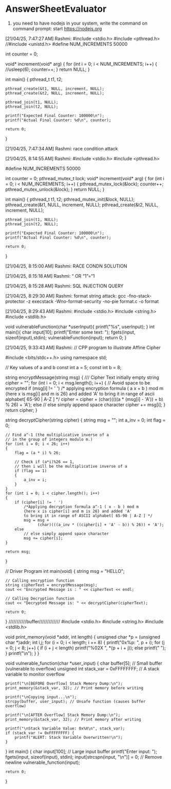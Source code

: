 # AnswerSheetEvaluator
 1. you need to have nodejs in your system, write the command on command prompt:
 start https://nodejs.org


[21/04/25, 7:47:27 AM] Rashmi: #include <stdio.h>
#include <pthread.h>
//#include <unistd.h>
#define NUM_INCREMENTS 50000

int counter = 0;

void* increment(void* arg) {
    for (int i = 0; i < NUM_INCREMENTS; i++) {
        //usleep(6);
        counter++;
    }
    return NULL;
}

int main() {
    pthread_t t1, t2;

    pthread_create(&t1, NULL, increment, NULL);
    pthread_create(&t2, NULL, increment, NULL);

    pthread_join(t1, NULL);
    pthread_join(t2, NULL);

    printf("Expected Final Counter: 100000\n");
    printf("Actual Final Counter: %d\n", counter);

    return 0;
}

[21/04/25, 7:47:34 AM] Rashmi: race condition attack

[21/04/25, 8:14:55 AM] Rashmi: #include <stdio.h>
#include <pthread.h>

#define NUM_INCREMENTS 50000

int counter = 0;
pthread_mutex_t lock;
void* increment(void* arg) {
    for (int i = 0; i < NUM_INCREMENTS; i++) {
        pthread_mutex_lock(&lock);
        counter++;
        pthread_mutex_unlock(&lock);
    }
    return NULL;
}

int main() {
    pthread_t t1, t2;
    pthread_mutex_init(&lock, NULL);
    pthread_create(&t1, NULL, increment, NULL);
    pthread_create(&t2, NULL, increment, NULL);

    pthread_join(t1, NULL);
    pthread_join(t2, NULL);

    printf("Expected Final Counter: 100000\n");
    printf("Actual Final Counter: %d\n", counter);

    return 0;
}

[21/04/25, 8:15:00 AM] Rashmi: RACE CONDN SOLUTION

[21/04/25, 8:15:18 AM] Rashmi: “ OR “1”=“1

[21/04/25, 8:15:28 AM] Rashmi: SQL INJECTION QUERY

[21/04/25, 8:29:30 AM] Rashmi: format string attack: gcc -fno-stack-protector -z execstack -Wno-format-security -no-pie  format.c -o format

[21/04/25, 8:29:43 AM] Rashmi: #include <stdio.h>
#include <string.h>
#include <stdlib.h>

void vulnerableFunction(char *userInput){
    printf("%s", userInput);
}
int main(){
    char input[10];
    printf("Enter some text: ");
    fgets(input, sizeof(input),stdin);
    vulnerableFunction(input);
    return 0;
}

[21/04/25, 9:33:43 AM] Rashmi: // CPP program to illustrate Affine Cipher

#include <bits/stdc++.h>
using namespace std;

// Key values of a and b
const int a = 5;
const int b = 8;

string encryptMessage(string msg)
{
    /// Cipher Text initially empty
    string cipher = "";
    for (int i = 0; i < msg.length(); i++)
    {
        // Avoid space to be encrypted
        if (msg[i] != ' ')
            /* applying encryption formula ( a x + b ) mod m
            {here x is msg[i] and m is 26} and added 'A' to
            bring it in range of ascii alphabet[ 65-90 | A-Z ] */
            cipher = cipher +
                     (char)((((a * (msg[i] - 'A')) + b) % 26) + 'A');
        else
            // else simply append space character
            cipher += msg[i];
    }
    return cipher;
}

string decryptCipher(string cipher)
{
    string msg = "";
    int a_inv = 0;
    int flag = 0;

    // Find a^-1 (the multiplicative inverse of a
    // in the group of integers modulo m.)
    for (int i = 0; i < 26; i++)
    {
        flag = (a * i) % 26;

        // Check if (a*i)%26 == 1,
        // then i will be the multiplicative inverse of a
        if (flag == 1)
        {
            a_inv = i;
        }
    }
    for (int i = 0; i < cipher.length(); i++)
    {
        if (cipher[i] != ' ')
            /*Applying decryption formula a^-1 ( x - b ) mod m
            {here x is cipher[i] and m is 26} and added 'A'
            to bring it in range of ASCII alphabet[ 65-90 | A-Z ] */
            msg = msg +
                  (char)(((a_inv * ((cipher[i] + 'A' - b)) % 26)) + 'A');
        else
            // else simply append space character
            msg += cipher[i];
    }

    return msg;
}

// Driver Program
int main(void)
{
    string msg = "HELLO";

    // Calling encryption function
    string cipherText = encryptMessage(msg);
    cout << "Encrypted Message is : " << cipherText << endl;

    // Calling Decryption function
    cout << "Decrypted Message is: " << decryptCipher(cipherText);

    return 0;
}
///////////buffer/////////////
#include <stdio.h>
#include <string.h>
#include <stdlib.h>


void print_memory(void *addr, int length) {
    unsigned char *p = (unsigned char *)addr;
    int i,j;
    for (i = 0; i < length; i += 8) {
        printf("0x%p: ", p + i);
        for (j = 0; j < 8; j++) {
            if (i + j < length)
                printf("%02X ", *(p + i + j));
            else
                printf("   ");
        }
        printf("\n");
    }
}

void vulnerable_function(char *user_input) {
    char buffer[5]; // Small buffer (vulnerable to overflow)
    unsigned int stack_var = 0xFFFFFFFF; // A stack variable to monitor overflow

    printf("\n[BEFORE Overflow] Stack Memory Dump:\n");
    print_memory(&stack_var, 32); // Print memory before writing

    printf("\nCopying input...\n");
    strcpy(buffer, user_input); // Unsafe function (causes buffer overflow)

    printf("\n[AFTER Overflow] Stack Memory Dump:\n");
    print_memory(&stack_var, 32); // Print memory after writing

    printf("\nStack Variable Value: 0x%X\n", stack_var);
    if (stack_var != 0xFFFFFFFF) {
        printf("ALERT: Stack Variable Overwritten!\n");
    }
}
int main() {
    char input[100]; // Large input buffer
    printf("Enter input: ");
    fgets(input, sizeof(input), stdin);
    input[strcspn(input, "\n")] = 0; // Remove newline
    vulnerable_function(input);

    return 0;
}

